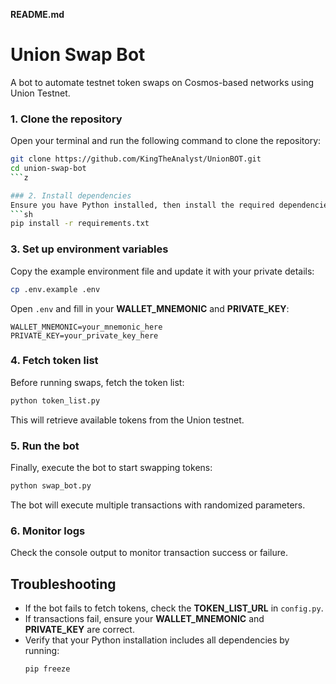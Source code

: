 **README.md**

# Union Swap Bot

A bot to automate testnet token swaps on Cosmos-based networks using Union Testnet.

### 1. Clone the repository
   Open your terminal and run the following command to clone the repository:
   ```sh
   git clone https://github.com/KingTheAnalyst/UnionBOT.git
   cd union-swap-bot
 ```z

### 2. Install dependencies
   Ensure you have Python installed, then install the required dependencies:
   ```sh
   pip install -r requirements.txt
   ```

### 3. Set up environment variables
   Copy the example environment file and update it with your private details:
   ```sh
   cp .env.example .env
   ```
   Open `.env` and fill in your **WALLET_MNEMONIC** and **PRIVATE_KEY**:
   ```plaintext
   WALLET_MNEMONIC=your_mnemonic_here
   PRIVATE_KEY=your_private_key_here
   ```

### 4. Fetch token list
   Before running swaps, fetch the token list:
   ```sh
   python token_list.py
   ```
   This will retrieve available tokens from the Union testnet.

### 5. Run the bot
   Finally, execute the bot to start swapping tokens:
   ```sh
   python swap_bot.py
   ```
   The bot will execute multiple transactions with randomized parameters.

### 6. Monitor logs
   Check the console output to monitor transaction success or failure.

## Troubleshooting
- If the bot fails to fetch tokens, check the **TOKEN_LIST_URL** in `config.py`.
- If transactions fail, ensure your **WALLET_MNEMONIC** and **PRIVATE_KEY** are correct.
- Verify that your Python installation includes all dependencies by running:
   ```sh
   pip freeze
   ```

